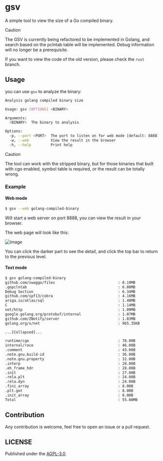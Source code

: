 # gsv


A simple tool to view the size of a Go compiled binary. 

> [!CAUTION]
> The GSV is currently being refactored to be implemented in Golang, and search based on the pclntab table will be implemented. Debug information will no longer be a prerequisite.
> 
> If you want to view the code of the old version, please check the `rust` branch.

## Usage

you can use `gsv` to analyze the binary:

```bash
Analysis golang compiled binary size

Usage: gsv [OPTIONS] <BINARY>

Arguments:
  <BINARY>  The binary to analysis

Options:
  -p, --port <PORT>  The port to listen on for web mode [default: 8888]
  -w, --web          View the result in the browser
  -h, --help         Print help
```

> [!CAUTION]
> 
> The tool can work with the stripped binary, but for those binaries that built with cgo enabled, symbol table is required, or the result can be totally wrong.

### Example

#### Web mode

```bash
$ gsv --web golang-compiled-binary
```

Will start a web server on port 8888, you can view the result in your browser.

The web page will look like this:

![image](https://user-images.githubusercontent.com/31370133/225002647-1e37e52f-dada-4adb-a33b-e806396621cf.png)


You can click the darker part to see the detail, and click the top bar to return to the previous level.

#### Text mode 

```bash
$ gsv golang-compiled-binary
github.com/swaggo/files                             : 8.19MB
.gopclntab                                          : 6.80MB
Debug Section                                       : 6.34MB
github.com/spf13/cobra                              : 4.16MB
ariga.io/atlas/sql                                  : 1.40MB
C                                                   : 1.14MB
net/http                                            : 1.09MB
google.golang.org/protobuf/internal                 : 1.07MB
github.com/ZNotify/server                           : 1.03MB
golang.org/x/net                                    : 965.35KB

...[Collapsed]...

runtime/cgo                                         : 78.00B
internal/race                                       : 46.00B
.comment                                            : 43.00B
.note.gnu.build-id                                  : 36.00B
.note.gnu.property                                  : 32.00B
.interp                                             : 28.00B
.eh_frame_hdr                                       : 28.00B
.init                                               : 27.00B
.rela.plt                                           : 24.00B
.rela.dyn                                           : 24.00B
.fini_array                                         : 8.00B
.plt.got                                            : 8.00B
.init_array                                         : 8.00B
Total                                               : 55.08MB

```

## Contribution

Any contribution is welcome, feel free to open an issue or a pull request.

## LICENSE

Published under the [AGPL-3.0](./LICENSE).
